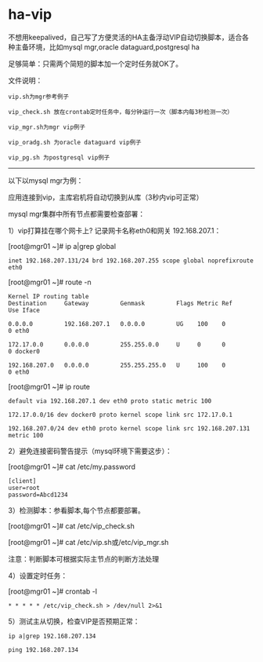 # ha-vip
不想用keepalived，自己写了方便灵活的HA主备浮动VIP自动切换脚本，适合各种主备环境，比如mysql mgr,oracle dataguard,postgresql ha

足够简单：只需两个简短的脚本加一个定时任务就OK了。

文件说明：

    vip.sh为mgr参考例子

    vip_check.sh 放在crontab定时任务中，每分钟运行一次（脚本内每3秒检测一次）

    vip_mgr.sh为mgr vip例子

    vip_oradg.sh 为oracle dataguard vip例子

    vip_pg.sh 为postgresql vip例子



--------------------------------------------------------


以下以mysql mgr为例：

应用连接到vip，主库宕机将自动切换到从库（3秒内vip可正常）

mysql mgr集群中所有节点都需要检查部署：

1）vip打算挂在哪个网卡上? 记录网卡名称eth0和网关 192.168.207.1：

[root@mgr01 ~]# ip a|grep global

    inet 192.168.207.131/24 brd 192.168.207.255 scope global noprefixroute eth0
    
[root@mgr01 ~]# route -n

    Kernel IP routing table
    Destination     Gateway         Genmask         Flags Metric Ref    Use Iface

    0.0.0.0         192.168.207.1   0.0.0.0         UG    100    0        0 eth0

    172.17.0.0      0.0.0.0         255.255.0.0     U     0      0        0 docker0

    192.168.207.0   0.0.0.0         255.255.255.0   U     100    0        0 eth0


[root@mgr01 ~]# ip route

    default via 192.168.207.1 dev eth0 proto static metric 100 

    172.17.0.0/16 dev docker0 proto kernel scope link src 172.17.0.1 

    192.168.207.0/24 dev eth0 proto kernel scope link src 192.168.207.131 metric 100



2）避免连接密码警告提示（mysql环境下需要这步）：

[root@mgr01 ~]# cat /etc/my.password

    [client]
    user=root
    password=Abcd1234


3）检测脚本：参看脚本,每个节点都要部署。

[root@mgr01 ~]# cat /etc/vip_check.sh 

[root@mgr01 ~]# cat /etc/vip.sh或/etc/vip_mgr.sh

注意：判断脚本可根据实际主节点的判断方法处理

4）设置定时任务：

[root@mgr01 ~]# crontab -l

    * * * * * /etc/vip_check.sh > /dev/null 2>&1

5）测试主从切换，检查VIP是否预期正常：

    ip a|grep 192.168.207.134

    ping 192.168.207.134

